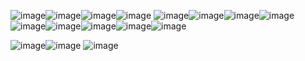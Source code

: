 ![image](https://github.com/user-attachments/assets/01f26c87-3eec-42a4-a9bf-c37e44e583ed)![image](https://github.com/user-attachments/assets/d7d07b69-30c5-41dd-aafa-c8ce6144c276)![image](https://github.com/user-attachments/assets/75520ce1-c5eb-4130-9528-20ec62ae7b81)![image](https://github.com/user-attachments/assets/02f86982-7e58-4003-924c-1612539989fa)
![image](https://github.com/user-attachments/assets/2be0bde2-a93b-482c-ac74-dff6531fdd75)![image](https://github.com/user-attachments/assets/32c51208-8fa0-4b28-a37b-6c2e37584a6f)![image](https://github.com/user-attachments/assets/c53ef374-f366-4b57-8861-3a8dc90a25d9)![image](https://github.com/user-attachments/assets/2fabfe87-a8dc-493d-8eff-23398535a6a9)![image](https://github.com/user-attachments/assets/d51642e8-67e1-4468-afd5-bf2f4f3364db)![image](https://github.com/user-attachments/assets/e525dfc8-93ee-4621-8c94-e37bee58b2e0)![image](https://github.com/user-attachments/assets/a4856d20-3635-4319-89cb-b5101fa08a12)![image](https://github.com/user-attachments/assets/479d7dba-0df1-4e30-b5f9-4b1f177d0e18)![image](https://github.com/user-attachments/assets/4aeec998-182e-4517-b8fa-d34abd448958)

![image](https://github.com/user-attachments/assets/375dae8b-82f2-4dba-a069-7969aad41a2a)![image](https://github.com/user-attachments/assets/e04a48b5-3b52-464d-a4f5-6c2ffa8e30af)
![image](https://github.com/user-attachments/assets/6152cdb4-dcf4-4f88-99a8-8f18c3465b4d)







